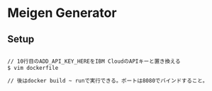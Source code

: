 # Meigen Generator
## Setup
```bash

// 10行目のADD_API_KEY_HEREをIBM CloudのAPIキーと置き換える
$ vim dockerfile

// 後はdocker build ~ runで実行できる。ポートは8080でバインドすること。
```
